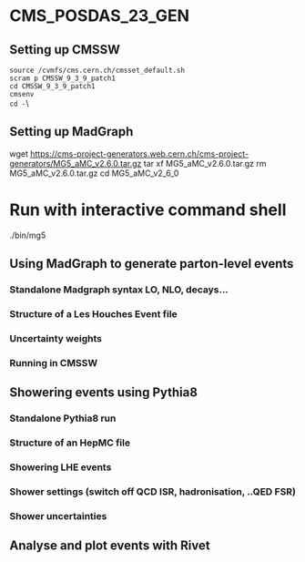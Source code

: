 # CMS_POSDAS_23_GEN

##  Setting up CMSSW 
`source /cvmfs/cms.cern.ch/cmsset_default.sh`\
`scram p CMSSW_9_3_9_patch1`\
`cd CMSSW_9_3_9_patch1`\
`cmsenv`\
`cd -`\

## Setting up MadGraph
wget https://cms-project-generators.web.cern.ch/cms-project-generators/MG5_aMC_v2.6.0.tar.gz
tar xf MG5_aMC_v2.6.0.tar.gz
rm MG5_aMC_v2.6.0.tar.gz
cd MG5_aMC_v2_6_0

# Run with interactive command shell
./bin/mg5

## Using MadGraph to generate parton-level events 

### Standalone Madgraph syntax LO, NLO, decays...
### Structure of a Les Houches Event file 
### Uncertainty weights
### Running in CMSSW

## Showering events using Pythia8
### Standalone Pythia8 run
### Structure of an HepMC file
### Showering LHE events
### Shower settings (switch off QCD ISR, hadronisation, ..QED FSR)
### Shower uncertainties

## Analyse and plot events with Rivet
